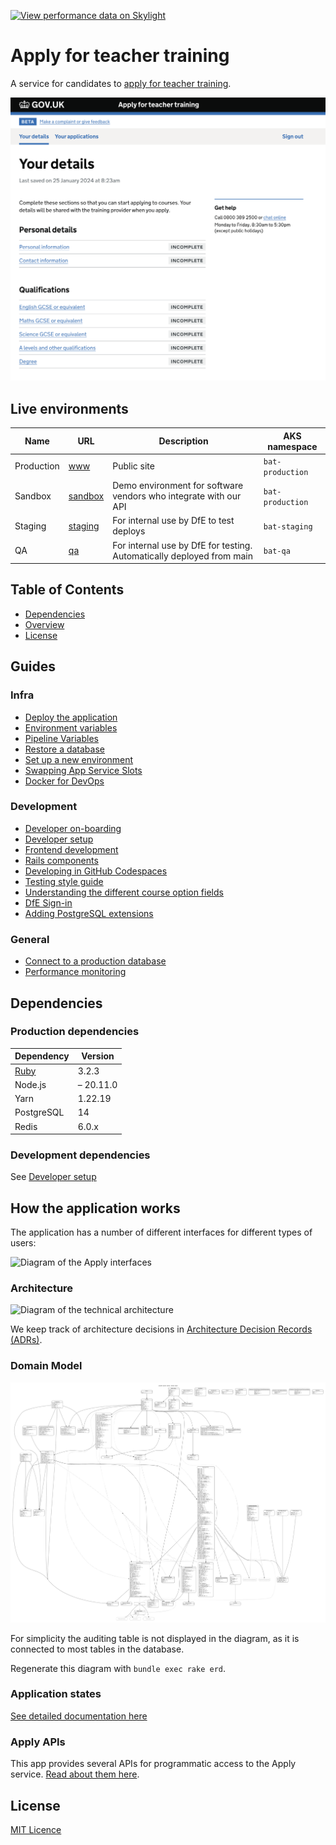 [![View performance data on Skylight](https://badges.skylight.io/status/t8bEzG0cuIkd.svg?token=DyA4EBS-3afq5chyapLv4flZ-4OIXwuVKrYxtrA7b5M)](https://www.skylight.io/app/applications/t8bEzG0cuIkd)

# Apply for teacher training

A service for candidates to [apply for teacher training](https://www.apply-for-teacher-training.service.gov.uk/candidate).

![Screenshot of the candidate-facing interface](docs/apply-screenshot.png)

## Live environments

| Name       | URL                                                                  | Description                                                           | AKS namespace    |
| ---------- | -------------------------------------------------------------------- | --------------------------------------------------------------------- | ---------------- |
| Production | [www](https://www.apply-for-teacher-training.service.gov.uk)         | Public site                                                           | `bat-production` |
| Sandbox    | [sandbox](https://sandbox.apply-for-teacher-training.service.gov.uk) | Demo environment for software vendors who integrate with our API      | `bat-production` |
| Staging    | [staging](https://staging.apply-for-teacher-training.service.gov.uk) | For internal use by DfE to test deploys                               | `bat-staging`    |
| QA         | [qa](https://qa.apply-for-teacher-training.service.gov.uk)           | For internal use by DfE for testing. Automatically deployed from main | `bat-qa`         |

## Table of Contents

- [Dependencies](#dependencies)
- [Overview](#how-the-application-works)
- [License](#licence)

## Guides

### Infra
- [Deploy the application](/docs/developer/deployment.md)
- [Environment variables](/docs/environment-variables.md)
- [Pipeline Variables](/docs/infra/pipeline-variables.md)
- [Restore a database](/docs/infra/database-restore.md)
- [Set up a new environment](/docs/infra/new-environment.md)
- [Swapping App Service Slots](/docs/infra/swap-slots-pipeline.md)
- [Docker for DevOps](/docs/infra/docker-for-devops.md)

### Development
- [Developer on-boarding](/docs/developer/developer-onboarding.md)
- [Developer setup](/docs/developer/developer-setup.md)
- [Frontend development](/docs/developer/frontend.md)
- [Rails components](/docs/developer/components.md)
- [Developing in GitHub Codespaces](/docs/developer/codespaces.md)
- [Testing style guide](/docs/developer/testing-styleguide.md)
- [Understanding the different course option fields](/docs/developer/course-options.md)
- [DfE Sign-in](/docs/development/dfe-sign-in.md)
- [Adding PostgreSQL extensions](/docs/developer/postgres_extension.md)

### General
- [Connect to a production database](/docs/developer/connecting-to-databases.md)
- [Performance monitoring](/docs/infra/performance-monitoring.md)


## Dependencies

### Production dependencies

| Dependency            | Version   |
| ---                   | --        |
| [Ruby](.ruby-version) | 3.2.3     |
| Node.js               | – 20.11.0 |
| Yarn                  | 1.22.19   |
| PostgreSQL            | 14        |
| Redis                 | 6.0.x     |

### Development dependencies

See [Developer setup](docs/development/developer-setup.md)

## How the application works

The application has a number of different interfaces for different types of users:

![Diagram of the Apply interfaces](docs/architecture-context.svg)

### Architecture

![Diagram of the technical architecture](docs/tech-architecture.svg)

We keep track of architecture decisions in [Architecture Decision Records (ADRs)](/adr).

### Domain Model

![The domain model for this application](docs/domain-model.png)

For simplicity the auditing table is not displayed in the diagram, as it is connected to most tables in the database.

Regenerate this diagram with `bundle exec rake erd`.

### Application states

[See detailed documentation here](docs/states.md)

### Apply APIs

This app provides several APIs for programmatic access to the Apply service. [Read about them here](/docs/development/apply-apis.md).

## License

[MIT Licence](LICENCE)
